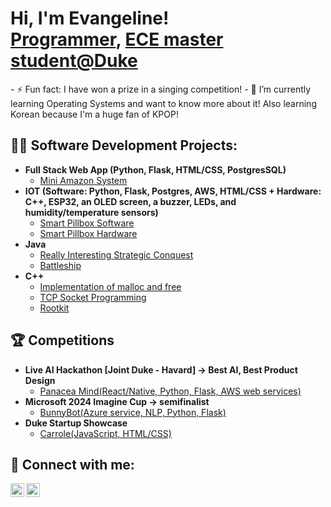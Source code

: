 <h1>Hi, I'm Evangeline! <br/><a href="https://github.com/OrangelineE">Programmer</a>, <a href="https://www.linkedin.com/in/jing-wang-34520628b/">ECE master student@Duke</a></h1>
- ⚡ Fun fact: I have won a prize in a singing competition!
- 🌱 I’m currently learning Operating Systems and want to know more about it! Also learning Korean because I'm a huge fan of KPOP!

<h2>👩‍💻 Software Development Projects:</h2>

- <b>Full Stack Web App (Python, Flask, HTML/CSS, PostgresSQL)</b>
  - [Mini Amazon System](https://gitlab.oit.duke.edu/zy161/mini-amazon-skeleton)
- <b>IOT (Software: Python, Flask, Postgres, AWS, HTML/CSS + Hardware: C++, ESP32, an OLED screen, a buzzer, LEDs, and humidity/temperature sensors)</b>
  - [Smart Pillbox Software](https://github.com/OrangelineE/ECE590) 
  - [Smart Pillbox Hardware](https://github.com/Oliverz1206/Smart-Pillbox-Porject) 
- <b>Java</b>
  - [Really Interesting Strategic Conquest](https://github.com/OrangelineE/Risc-Game)
  - [Battleship](https://github.com/OrangelineE/Battleship)
- <b>C++</b>
  - [Implementation of malloc and free](https://github.com/OrangelineE/Implementation-of-malloc-and-free)
  - [TCP Socket Programming](https://github.com/OrangelineE/Hot-Potato)
  - [Rootkit](https://github.com/OrangelineE/Rootkit)


<h2>🏆 Competitions</h2>

- <b>Live AI Hackathon [Joint Duke - Havard] -> Best AI, Best Product Design</b>
  - [Panacea Mind(React/Native, Python, Flask, AWS web services)](https://devpost.com/software/panacea-mind)
- <b>Microsoft 2024 Imagine Cup -> semifinalist</b>
  - [BunnyBot(Azure service, NLP, Python, Flask)](https://github.com/OrangelineE/Azure-app)
- <b>Duke Startup Showcase</b>
  - [Carrole(JavaScript, HTML/CSS)](https://github.com/OrangelineE/OrangelineE.github.io)

<h2> 🤳 Connect with me:</h2>

[<img align="left" alt="JoshMadakor | YouTube" width="22px" src="https://cdn.jsdelivr.net/npm/simple-icons@v3/icons/youtube.svg" />][youtube]
[<img align="left" alt="JoshMadakor | LinkedIn" width="22px" src="https://cdn.jsdelivr.net/npm/simple-icons@v3/icons/linkedin.svg" />][linkedin]


<!-- [twitter]: https://twitter.com/joshmadakor -->
[youtube]: https://www.youtube.com/channel/UCh4yg6MHZ0UAK4ttx-E5vdQ
<!-- [instagram]: https://www.instagram.com/joshmadakor/ -->
[linkedin]: https://www.linkedin.com/in/jing-wang-34520628b/

<!--
**OrangelineE/OrangelineE** is a ✨ _special_ ✨ repository because its `README.md` (this file) appears on your GitHub profile.

Here are some ideas to get you started:

- 🔭 I’m currently working on ...
- 🌱 I’m currently learning ...
- 👯 I’m looking to collaborate on ...
- 🤔 I’m looking for help with ...
- 💬 Ask me about ...
- 📫 How to reach me: ...
- 😄 Pronouns: ...
- ⚡ Fun fact: ...
-->
